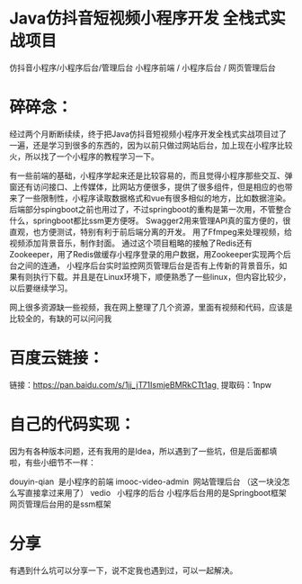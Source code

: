 # Java仿抖音短视频小程序开发 全栈式实战项目
仿抖音小程序/小程序后台/管理后台
小程序前端 / 小程序后台 / 网页管理后台


# 碎碎念：
经过两个月断断续续，终于把Java仿抖音短视频小程序开发全栈式实战项目过了一遍，还是学习到很多的东西的，因为以前只做过网站后台，加上现在小程序比较火，所以找了一个小程序的教程学习一下。

有一些前端的基础，小程序学起来还是比较容易的，而且觉得小程序那些交互、弹窗还有访问接口、上传媒体，比网站方便很多，提供了很多组件，但是相应的也带来了一些限制性，小程序读取数据格式和vue有很多相似的地方，比如数据渲染。
后端部分spingboot之前也用过了，不过springboot的重构是第一次用，不管整合什么，springboot都比ssm更方便呀。
Swagger2用来管理API真的蛮方便的，很直观，也方便测试，特别有利于前后端分离的开发。
用了Ffmpeg来处理视频，给视频添加背景音乐，制作封面。
通过这个项目粗略的接触了Redis还有Zookeeper，用了Redis做缓存小程序登录的用户数据，用Zookeeper实现两个后台之间的连通， 小程序后台实时监控网页管理后台是否有上传新的背景音乐，如果有则执行下载。并且是在Linux环境下，顺便熟悉了一些linux，但内容比较少，以后要继续学习。

网上很多资源缺一些视频，我在网上整理了几个资源，里面有视频和代码，应该是比较全的，有缺的可以问问我
# 百度云链接：
链接：https://pan.baidu.com/s/1jj_jT71IsmjeBMRkCTt1ag 
提取码：1npw 

# 自己的代码实现：
因为有各种版本问题，还有我用的是Idea，所以遇到了一些坑，但是后面都填啦，有些小细节不一样：

douyin-qian  是小程序的前端
imooc-video-admin  网站管理后台 （这一块没怎么写直接拿过来用了）
vedio   小程序的后台
小程序后台用的是Springboot框架 网页管理后台用的是ssm框架

# 分享
有遇到什么坑可以分享一下，说不定我也遇到过，可以一起解决。
